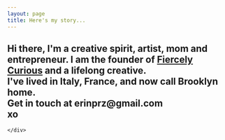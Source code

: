 ```yaml
---
layout: page
title: Here's my story...
---
```


<div class="aboutcontent">

<h2>Hi there, I'm a creative spirit, artist, mom and entrepreneur.  I am the founder of <a href="http://www.fiercelycurious.com">Fiercely Curious</a> and a lifelong creative.
<br>
I've lived in Italy, France, and now call Brooklyn home.
<br>
Get in touch at erinprz@gmail.com
<br>
xo </h2>

    </div>